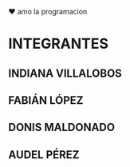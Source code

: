 ❤️ amo la programacion 

# INTEGRANTES
## INDIANA VILLALOBOS 
## FABIÁN LÓPEZ 
## DONIS MALDONADO 
## AUDEL PÉREZ
